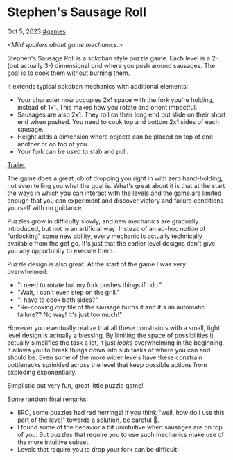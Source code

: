 # Stephen's Sausage Roll

<span class="date">Oct 5, 2023</span>
<span class="tags">[#games](/blog/#games)</span>

_\<Mild spoilers about game mechanics.\>_

Stephen's Sausage Roll is a sokoban style puzzle game.
Each level is a 2- (but actually 3-) dimensional grid where you push around sausages.
The goal is to cook them without burning them.

It extends typical sokoban mechanics with additional elements:
- Your character now occupies 2x1 space with the fork you're holding, instead of 1x1.
  This makes how you rotate and orient impactful.
- Sausages are also 2x1.
  They roll on their long end but slide on their short end when pushed.
  You need to cook top and bottom 2x1 sides of each sausage.
- Height adds a dimension where objects can be placed on top of one another or on top of you.
- Your fork can be used to stab and pull.

[Trailer](https://www.youtube.com/embed/lCNqYLGwqxU ':include :type=iframe class=video frameborder=0 allowfullscreen')

The game does a great job of dropping you right in with zero hand-holding, not even telling you what the goal is.
What's great about it is that at the start the ways in which you can interact with the levels and the game are limited enough that you can experiment and discover victory and failure conditions yourself with no guidance.

Puzzles grow in difficulty slowly, and new mechanics are gradually introduced, but not in an artificial way:
Instead of an ad-hoc notion of "unlocking" some new ability, every mechanic is actually technically available from the get go.
It's just that the earlier level designs don't give you any opportunity to execute them.

Puzzle design is also great.
At the start of the game I was very overwhelmed:
- "I need to rotate but my fork pushes things if I do."
- "Wait, I can't even step on the grill."
- "I have to cook both sides?"
- "Re-cooking _any_ tile of the sausage burns it and it's an automatic failure?? No way! It's just too much!"

However you eventually realize that all these constraints with a small, tight level design is actually a blessing.
By limiting the space of possibilities it actually simplifies the task a lot, it just _looks_ overwhelming in the beginning.
It allows you to break things down into sub tasks of where you can and should be.
Even some of the more wider levels have these constrain bottlenecks sprinkled across the level that keep possible actions from exploding exponentially.

Simplistic but very fun, great little puzzle game!

Some random final remarks:
- IIRC, some puzzles had red herrings! If you think "well, how do I use this part of the level" towards a solution, be careful 🤣.
- I found some of the behavior a bit unintuitive when sausages are on top of you. But puzzles that require you to use such mechanics make use of the more intuitive subset.
- Levels that require you to drop your fork can be difficult!


<div class="comments-div">
<giscus-widget
  id="/blog/sausage"
  repo="oir/oir.github.io"
  repoid="MDEwOlJlcG9zaXRvcnk5Nzk5Nzc3Ng=="
  category="Blog comments"
  categoryid="DIC_kwDOBddT0M4CZwjU"
  mapping="specific"
  term="Stephen's Sausage Roll"
  reactionsenabled="1"
  emitmetadata="0"
  inputposition="bottom"
  theme="https://wtimesx.com/styles/comments.css"
  lang="en"
  loading="lazy"
/>
</div>

